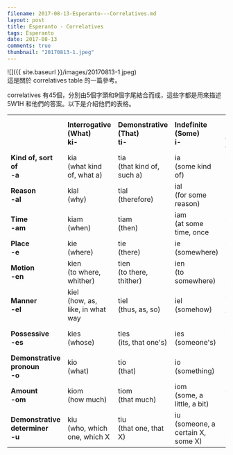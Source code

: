 ```yaml
---
filename: 2017-08-13-Esperanto---Correlatives.md
layout: post
title: Esperanto - Correlatives
tags: Esperanto
date: 2017-08-13
comments: true
thumbnail: "20170813-1.jpeg"
---
```

<!--
{{ site.baseurl }}/Esperanto-Correlatives/
-->
![]({{ site.baseurl }}/images/20170813-1.jpeg)  
這是關於 correlatives table 的一篇參考。

correlatives 有45個，分別由5個字頭和9個字尾結合而成，這些字都是用來描述 5W1H 和他們的答案。以下是介紹他們的表格。

|||||||
|---|---|---|---|---|---|
||**Interrogative<br/>(What)<br/>ki-**|**Demonstrative<br/>(That)<br/>ti-**|**Indefinite<br/>(Some)<br/>i-**|**Universal<br/>(Each, every)<br/>ĉi-**|**Negative<br/>(No)<br/>neni-**|
|**Kind of, sort of<br/>-a**|kia<br/>(what kind of, what a)|tia<br/>(that kind of, such a)|ia<br/>(some kind of)|ĉia<br/>(every kind of)|nenia<br/>(no kind of)|
|**Reason<br/>-al**|kial<br/>(why)|tial<br/>(therefore)|ial<br/>(for some reason)|ĉial<br/>(for all reasons)|nenial<br/>(for no reason)|
|**Time<br/>-am**|kiam<br/>(when)|tiam<br/>(then)|iam<br/>(at some time, once|ĉiam<br/>(always)|neniam<br/>(never)|
|**Place<br/>-e**|kie<br/>(where)|tie<br/>(there)|ie<br/>(somewhere)|ĉie<br/>(everywhere)|nenie<br/>(nowhere)|
|**Motion<br/>-en**|kien<br/>(to where, whither)|tien<br/>(to there, thither)|ien<br/>(to somewhere)|ĉien<br/>(to everywhere)|nenian<br/>(to nowhere)|
|**Manner<br/>-el**|kiel<br/>(how, as, like, in what way|tiel<br/>(thus, as, so)|iel<br/>(somehow)|ĉiel<br/>(in every way)|neniel<br/>(no-how, in no way)|
|**Possessive<br/>-es**|kies<br/>(whose)|ties<br/>(its, that one's)|ies<br/>(someone's)|ĉies<br/>(everyone's, everybody's|nenies<br/>(no one's)|
|**Demonstrative pronoun<br/>-o**|kio<br/>(what)|tio<br/>(that)|io<br/>(something)|ĉio<br/>(everything)|nenio<br/>(nothing)|
|**Amount<br/>-om**|kiom<br/>(how much)|tiom<br/>(that much)|iom<br/>(some, a little, a bit)|ĉiom<br/>(all)|neniom<br/>(none)|
|**Demonstrative determiner<br/>-u**|kiu<br/>(who, which one, which X|tiu<br/>(that one, that X)|iu<br/>(someone, a certain X, some X)|ĉiu<br/>(everyone, each X, all X's)|neniu<br/>(no one, no X)|